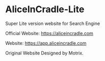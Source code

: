 # AliceInCradle-Lite
Super Lite version website for Search Engine

Official Website: https://aliceincradle.com

Website: https://app.aliceincradle.com

Original Website Designed by Motrix.
